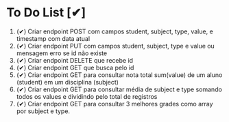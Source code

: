 # To Do List [✔]

1. (✔) Criar endpoint POST com campos student, subject, type, value, e timestamp com data atual
2. (✔) Criar endpoint PUT com campos student, subject, type e value ou mensagem erro se id não existe
3. (✔) Criar endpoint DELETE que recebe id
4. (✔) Criar endpoint GET que busca pelo id
5. (✔) Criar endpoint GET para consultar nota total sum(value) de um aluno (student) em um disciplina (subject)
6. (✔) Criar endpoint GET para consultar média de subject e type somando todos os values e dividindo pelo total
   de registros
7. (✔) Criar endpoint GET para consultar 3 melhores grades como array por subject e type.

